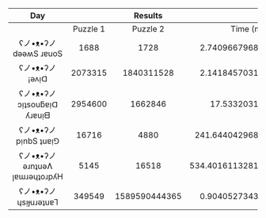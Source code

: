 |          Day          |                      |       Results        |                      |
|:-----:|:----------:|:--------:|-----------:|
|                       |       Puzzle 1       |       Puzzle 2       |      Time (ms)       |
| ʕノ•ᴥ•ʔノ          dǝǝʍS ɹɐuoS |         1688         |         1728         |    2.740966796875    |
| ʕノ•ᴥ•ʔノ                ¡ǝʌᴉᗡ |       2073315        |      1840311528      |    2.141845703125    |
| ʕノ•ᴥ•ʔノ    ɔᴉʇsouƃɐᴉᗡ ʎɹɐuᴉᗺ |       2954600        |       1662846        |     17.533203125     |
| ʕノ•ᴥ•ʔノ          pᴉnbS ʇuɐᴉ⅁ |        16716         |         4880         |   241.64404296875    |
| ʕノ•ᴥ•ʔノ ǝɹnʇuǝɅ ꞁɐɯɹǝɥʇoɹpʎH |         5145         |        16518         |   534.401611328125   |
| ʕノ•ᴥ•ʔノ          ɥsᴉɟuɹǝʇuɐꞀ |        349549        |    1589590444365     |    0.904052734375    |